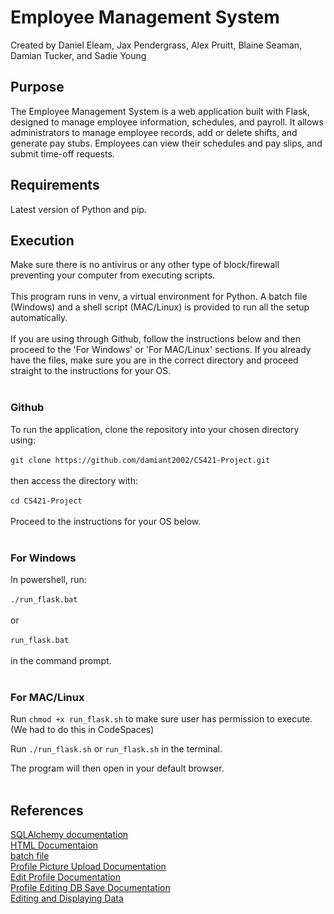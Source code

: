 # Employee Management System
Created by Daniel Eleam, Jax Pendergrass, Alex Pruitt, Blaine Seaman, Damian Tucker, and Sadie Young
## Purpose
The Employee Management System is a web application built with Flask, designed to manage employee information, schedules, and payroll. It allows administrators to manage employee records, add or delete shifts, and generate pay stubs. Employees can view their schedules and pay slips, and submit time-off requests.

## Requirements
Latest version of Python and pip.

## Execution
Make sure there is no antivirus or any other type of block/firewall preventing your computer from executing scripts.<br><br>
This program runs in venv, a virtual environment for Python. A batch file (Windows) and a shell script (MAC/Linux) is provided to run all the setup automatically.<br><br>
If you are using through Github, follow the instructions below and then proceed to the 'For Windows' or 'For MAC/Linux' sections. If you already have the files, make sure you are in the correct directory and proceed straight to the instructions for your OS.<br><br>
### Github
To run the application, clone the repository into your chosen directory using:<br><br>
`git clone https://github.com/damiant2002/CS421-Project.git`<br><br>
then access the directory with:<br><br>
`cd CS421-Project`<br><br>
Proceed to the instructions for your OS below.<br><br>

### For Windows
In powershell, run: <br><br>
`./run_flask.bat`<br><br>
or<br><br>
`run_flask.bat`<br><br>
in the command prompt. <br><br>

### For MAC/Linux
Run `chmod +x run_flask.sh` to make sure user has permission to execute. (We had to do this in CodeSpaces)

Run `./run_flask.sh` or `run_flask.sh` in the terminal.

The program will then open in your default browser.<br><br>


## References

[SQLAlchemy documentation](https://flask-sqlalchemy.palletsprojects.com/en/3.1.x/quickstart/#check-the-sqlalchemy-documentation) <br>
[HTML Documentaion](https://flask-sqlalchemy.palletsprojects.com/en/3.1.x/quickstart/#check-the-sqlalchemy-documentation) <br>
[batch file](https://stackoverflow.com/questions/44363472/simple-windows-batch-to-move-folders) <br>
[Profile Picture Upload Documentation](https://medium.com/@brodiea19/flask-sqlalchemy-how-to-upload-photos-and-render-them-to-your-webpage-84aa549ab39e) <br>
[Edit Profile Documentation](https://www.trccompsci.online/mediawiki/index.php/Register_and_Edit_profile_in_a_Flask_App) <br>
[Profile Editing DB Save Documentation](https://stackoverflow.com/questions/28744772/best-practice-to-store-profile-data-in-mysql)<br>
[Editing and Displaying Data](https://dzone.com/articles/flask-101-adding-editing-and-displaying-data) <br>
